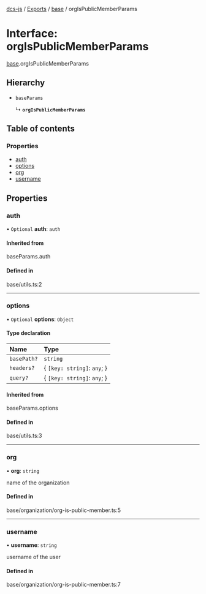 [dcs-js](../README.md) / [Exports](../modules.md) / [base](../modules/base.md) / orgIsPublicMemberParams

# Interface: orgIsPublicMemberParams

[base](../modules/base.md).orgIsPublicMemberParams

## Hierarchy

- `baseParams`

  ↳ **`orgIsPublicMemberParams`**

## Table of contents

### Properties

- [auth](base.orgIsPublicMemberParams.md#auth)
- [options](base.orgIsPublicMemberParams.md#options)
- [org](base.orgIsPublicMemberParams.md#org)
- [username](base.orgIsPublicMemberParams.md#username)

## Properties

### <a id="auth" name="auth"></a> auth

• `Optional` **auth**: `auth`

#### Inherited from

baseParams.auth

#### Defined in

base/utils.ts:2

___

### <a id="options" name="options"></a> options

• `Optional` **options**: `Object`

#### Type declaration

| Name | Type |
| :------ | :------ |
| `basePath?` | `string` |
| `headers?` | { `[key: string]`: `any`;  } |
| `query?` | { `[key: string]`: `any`;  } |

#### Inherited from

baseParams.options

#### Defined in

base/utils.ts:3

___

### <a id="org" name="org"></a> org

• **org**: `string`

name of the organization

#### Defined in

base/organization/org-is-public-member.ts:5

___

### <a id="username" name="username"></a> username

• **username**: `string`

username of the user

#### Defined in

base/organization/org-is-public-member.ts:7
